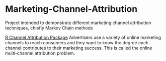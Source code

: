 # Marketing-Channel-Attribution
Project intended to demonstrate different marketing channel attribution techniques, chiefly Markov Chain methods

[R Channel Attribution Package](https://cran.r-project.org/web/packages/ChannelAttribution/ChannelAttribution.pdf)
Advertisers use a variety of online marketing channels to reach consumers and they want to know the degree each channel contributes to their marketing success. This is called the online multi-channel attribution problem.
